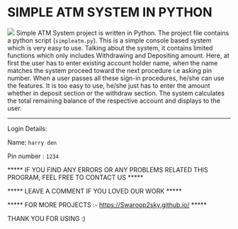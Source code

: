 # SIMPLE ATM SYSTEM IN PYTHON
![](https://cdn3.iconfinder.com/data/icons/unigrid-phantom-finance-vol-2/60/014_094_atm_cash_dispenser_machine_money_receipt_receive_check_hand-1024.png)
Simple ATM System project is written in Python. The project file contains a python script (```simpleatm.py```). This is a simple console based system which is very easy to use. Talking about the system, it contains limited functions which only includes Withdrawing and Depositing amount. Here, at first the user has to enter existing account holder name, when the name matches the system proceed toward the next procedure i.e asking pin number. When a user passes all these sign-in procedures, he/she can use the features. It is too easy to use, he/she just has to enter the amount whether in deposit section or the withdraw section. The system calculates the total remaining balance of the respective account and displays to the user.

---
Login Details:

Name: ```harry den```

Pin number : ```1234```


***** IF YOU FIND ANY ERRORS OR ANY PROBLEMS RELATED THIS PROGRAM, FEEL FREE TO CONTACT US *****  


***** LEAVE A COMMENT IF YOU LOVED OUR WORK *****


***** FOR MORE PROJECTS :- https://Swaroop2sky.github.io/ *****




THANK YOU FOR USING :) 
